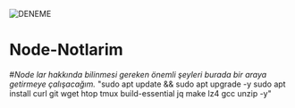 ![DENEME](https://github.com/tolga06060/Node-Notlarim/blob/main/Minimalist%20_NodeWan_.jpg)
# Node-Notlarim
#*Node lar hakkında bilinmesi gereken önemli şeyleri burada bir araya getirmeye çalışacağım.*
"sudo apt update && sudo apt upgrade -y
sudo apt install curl git wget htop tmux build-essential jq make lz4 gcc unzip -y"
